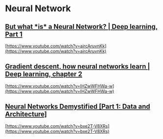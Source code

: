 # Neural Network

## [But what \*is\* a Neural Network? \| Deep learning, Part 1](https://www.youtube.com/watch?v=aircAruvnKk)

[https://www.youtube.com/watch?v=aircAruvnKk](https://www.youtube.com/watch?v=aircAruvnKk)

## [Gradient descent, how neural networks learn \| Deep learning, chapter 2](https://www.youtube.com/watch?v=IHZwWFHWa-w&t=1s)

[https://www.youtube.com/watch?v=IHZwWFHWa-w](https://www.youtube.com/watch?v=IHZwWFHWa-w)

## [Neural Networks Demystified \[Part 1: Data and Architecture\]](https://www.youtube.com/watch?v=bxe2T-V8XRs)

[https://www.youtube.com/watch?v=bxe2T-V8XRs](https://www.youtube.com/watch?v=bxe2T-V8XRs)

